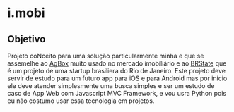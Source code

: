 # i.mobi

## Objetivo
Projeto coNceito para uma solução particularmente minha e que se assemelhe ao [AgBox](http://agboxapp.com/) muito usado no mercado imobiliário e ao [BRState](http://brestate.com.br/) que é um projeto de uma startup brasiliera do Rio de Janeiro. Este projeto deve servir de estudo para um futuro app para iOS e para Android mas por inicio ele deve atender simplesmente uma busca simples e ser um estudo de caso de App Web com Javascript MVC Framework, e vou usra Python pois eu não costumo usar essa tecnologia em projetos.
